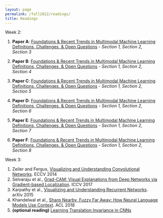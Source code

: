 ```yaml
---
layout: page
permalink: /fall2022/readings/
title: Readings
---
```


Week 2:

1. **Paper A**: [Foundations & Recent Trends in Multimodal Machine Learning Definitions, Challenges, & Open Questions](https://arxiv.org/pdf/2209.03430.pdf) - _Section 1, Section 2, Section 3_
    
2. **Paper B**: [Foundations & Recent Trends in Multimodal Machine Learning Definitions, Challenges, & Open Questions](https://arxiv.org/pdf/2209.03430.pdf) - _Section 1, Section 2, Section 4_
    
3. **Paper C**: [Foundations & Recent Trends in Multimodal Machine Learning Definitions, Challenges, & Open Questions](https://arxiv.org/pdf/2209.03430.pdf) - _Section 1, Section 2, Section 5_
    
4. **Paper D**: [Foundations & Recent Trends in Multimodal Machine Learning Definitions, Challenges, & Open Questions](https://arxiv.org/pdf/2209.03430.pdf) - _Section 1, Section 2, Section 6_
    
5. **Paper E**: [Foundations & Recent Trends in Multimodal Machine Learning Definitions, Challenges, & Open Questions](https://arxiv.org/pdf/2209.03430.pdf) - _Section 1, Section 2, Section 7_
6. **Paper F**: [Foundations & Recent Trends in Multimodal Machine Learning Definitions, Challenges, & Open Questions](https://arxiv.org/pdf/2209.03430.pdf) - _Section 1, Section 2, Section 8_

Week 3:
1. Zeiler and Fergus, [Visualizing and Understanding Convolutional Networks](https://piazza.com/class_profile/get_resource/jjyt9xcoem64k5/jlvnkpiszoo26g). ECCV 2014
2. Selvaraju et al., [Grad-CAM: Visual Explanations from Deep Networks via Gradient-based Localization](https://piazza.com/class_profile/get_resource/jjyt9xcoem64k5/jlscu1vibjh3s8). ICCV 2017
3. Karpathy et al., [Visualizing and Understanding Recurrent Networks](https://arxiv.org/pdf/1506.02078.pdf). arXiv 2015
4. Khandelwal et al., [Sharp Nearby, Fuzzy Far Away: How Neural Language Models Use Context](https://arxiv.org/pdf/1805.04623.pdf). ACL 2018
5.  **(optional reading)** [Learning Translation Invariance in CNNs](https://arxiv.org/pdf/2011.11757.pdf)
